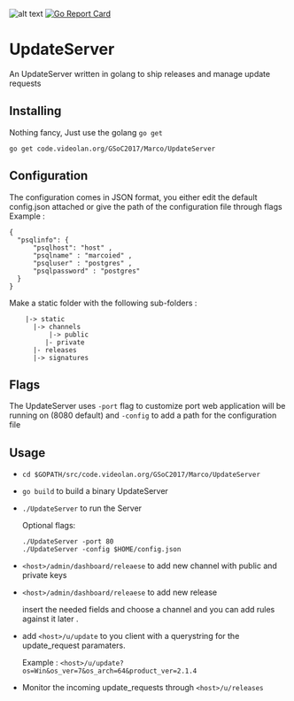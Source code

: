 ![alt text](https://travis-ci.org/xmarcoied/UpdateServer.svg?branch=master)
[![Go Report Card](https://goreportcard.com/badge/github.com/xmarcoied/updateserver)](https://goreportcard.com/report/github.com/xmarcoied/updateserver)
# UpdateServer

An UpdateServer written in golang to ship releases and manage update requests


## Installing
Nothing fancy, Just use the golang ```go get```

```
go get code.videolan.org/GSoC2017/Marco/UpdateServer
```

## Configuration
  The configuration comes in JSON format, you either edit the default config.json attached or give the path of the configuration file through flags 
  Example : 
  ```
  {
    "psqlinfo": {
        "psqlhost": "host" , 
        "psqlname" : "marcoied" ,
        "psqluser" : "postgres" , 
        "psqlpassword" : "postgres" 
    }
  }
  
  ```
  Make a static folder with the following sub-folders :
```
    |-> static
      |-> channels        
          |-> public        
         |- private    
      |- releases
      |-> signatures
```
## Flags
  The UpdateServer uses ```-port``` flag to customize port web application will be running on (8080 default)
  and ```-config``` to add a path for the configuration file 
  
## Usage
  - ```cd $GOPATH/src/code.videolan.org/GSoC2017/Marco/UpdateServer```
  
  - ```go build``` to build a binary UpdateServer

  - ```./UpdateServer``` to run the Server
  
      Optional flags: 
      ```
      ./UpdateServer -port 80
      ./UpdateServer -config $HOME/config.json
      ```
      
  -  ```<host>/admin/dashboard/releaese``` to add new channel with public and private keys

  - ```<host>/admin/dashboard/releaese```  to add new release

       insert the needed fields and choose a channel and you can add rules against it later .
     
  - add ```<host>/u/update``` to you client with a querystring for the update_request paramaters.
    
    Example : ```<host>/u/update?os=Win&os_ver=7&os_arch=64&product_ver=2.1.4```
  
  - Monitor the incoming update_requests through ```<host>/u/releases```
  
  
